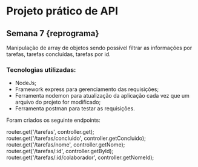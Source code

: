 # Projeto prático de API
## Semana 7 {reprograma}
Manipulação de array de objetos sendo possível filtrar as informações por tarefas, tarefas concluídas, tarefas por id.

### Tecnologias utilizadas:
- NodeJs;
- Framework express para gerenciamento das requisições;
- Ferramenta nodemon para atualização da aplicação cada vez que um arquivo do projeto for modificado;
- Ferramenta postman para testar as requisições.

Foram criados os seguinte endpoints:

router.get('/tarefas', controller.get);<br />
router.get('/tarefas/concluido', controller.getConcluido);<br />
router.get('/tarefas/nome', controller.getNome);<br />
router.get('/tarefas/:id', controller.getById);<br />
router.get('/tarefas/:id/colaborador', controller.getNomeId);<br />

